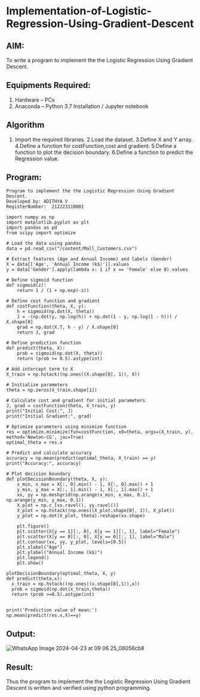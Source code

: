 # Implementation-of-Logistic-Regression-Using-Gradient-Descent

## AIM:
To write a program to implement the the Logistic Regression Using Gradient Descent.

## Equipments Required:
1. Hardware – PCs
2. Anaconda – Python 3.7 Installation / Jupyter notebook

## Algorithm
1. Import the required libraries.
2.Load the dataset.
3.Define X and Y array.
4.Define a function for costFunction,cost and gradient.
5.Define a function to plot the decision boundary. 6.Define a function to predict the Regression value.

## Program:
```
Program to implement the the Logistic Regression Using Gradient Descent.
Developed by: ADITHYA V
RegisterNumber:  212223110001

import numpy as np
import matplotlib.pyplot as plt
import pandas as pd
from scipy import optimize

# Load the data using pandas
data = pd.read_csv("/content/Mall_Customers.csv")

# Extract features (Age and Annual Income) and labels (Gender)
X = data[['Age', 'Annual Income (k$)']].values
y = data['Gender'].apply(lambda x: 1 if x == 'Female' else 0).values

# Define sigmoid function
def sigmoid(z):
    return 1 / (1 + np.exp(-z))

# Define cost function and gradient
def costFunction(theta, X, y):
    h = sigmoid(np.dot(X, theta))
    J = -(np.dot(y, np.log(h)) + np.dot(1 - y, np.log(1 - h))) / X.shape[0]
    grad = np.dot(X.T, h - y) / X.shape[0]
    return J, grad

# Define prediction function
def predict(theta, X):
    prob = sigmoid(np.dot(X, theta))
    return (prob >= 0.5).astype(int)

# Add intercept term to X
X_train = np.hstack((np.ones((X.shape[0], 1)), X))

# Initialize parameters
theta = np.zeros(X_train.shape[1])

# Calculate cost and gradient for initial parameters
J, grad = costFunction(theta, X_train, y)
print("Initial Cost:", J)
print("Initial Gradient:", grad)

# Optimize parameters using minimize function
res = optimize.minimize(fun=costFunction, x0=theta, args=(X_train, y), method='Newton-CG', jac=True)
optimal_theta = res.x

# Predict and calculate accuracy
accuracy = np.mean(predict(optimal_theta, X_train) == y)
print("Accuracy:", accuracy)

# Plot decision boundary
def plotDecisionBoundary(theta, X, y):
    x_min, x_max = X[:, 0].min() - 1, X[:, 0].max() + 1
    y_min, y_max = X[:, 1].min() - 1, X[:, 1].max() + 1
    xx, yy = np.meshgrid(np.arange(x_min, x_max, 0.1), np.arange(y_min, y_max, 0.1))
    X_plot = np.c_[xx.ravel(), yy.ravel()]
    X_plot = np.hstack((np.ones((X_plot.shape[0], 1)), X_plot))
    y_plot = np.dot(X_plot, theta).reshape(xx.shape)

    plt.figure()
    plt.scatter(X[y == 1][:, 0], X[y == 1][:, 1], label="Female")
    plt.scatter(X[y == 0][:, 0], X[y == 0][:, 1], label="Male")
    plt.contour(xx, yy, y_plot, levels=[0.5])
    plt.xlabel("Age")
    plt.ylabel("Annual Income (k$)")
    plt.legend()
    plt.show()

plotDecisionBoundary(optimal_theta, X, y)
def predict(theta,x):
  x_train = np.hstack((np.ones((x.shape[0],1)),x))
  prob = sigmoid(np.dot(x_train,theta))
  return (prob >=0.5).astype(int)


print('Prediction value of mean:')
np.mean(predict(res.x,X)==y)
```
## Output:
  
![WhatsApp Image 2024-04-23 at 09 06 25_06056cb8](https://github.com/Kamal-Raj-A/-Implementation-of-Logistic-Regression-Using-Gradient-Descent/assets/145742556/1dbce100-7063-4d79-bfd6-3bb43e1039db)


## Result:
Thus the program to implement the the Logistic Regression Using Gradient Descent is written and verified using python programming.

